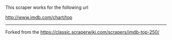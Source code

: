 This scraper works for the following url

<http://www.imdb.com/chart/top>

---

Forked from the <https://classic.scraperwiki.com/scrapers/imdb-top-250/>
